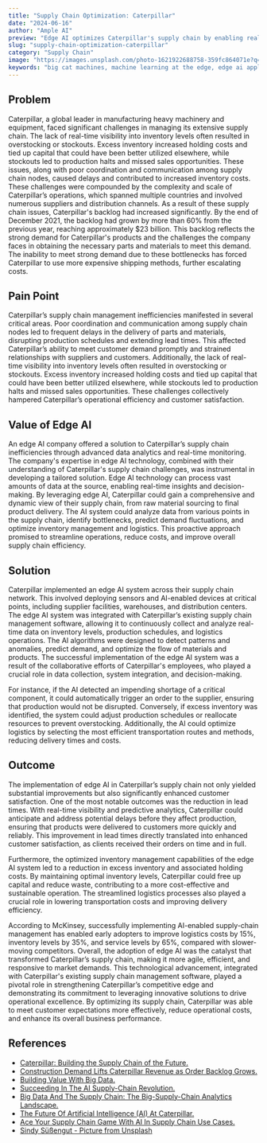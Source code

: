 ```yaml
---
title: "Supply Chain Optimization: Caterpillar"
date: "2024-06-16"
author: "Ample AI"
preview: "Edge AI optimizes Caterpillar's supply chain by enabling real-time monitoring and predictive analytics, crucial for reducing costs and improving efficiency. Deploying this technology ensures agile and responsive supply chain management, enhancing Caterpillar's competitive edge."
slug: "supply-chain-optimization-caterpillar"
category: "Supply Chain"
image: "https://images.unsplash.com/photo-1621922688758-359fc864071e?q=80&w=2940&auto=format&fit=crop&ixlib=rb-4.0.3&ixid=M3wxMjA3fDB8MHxwaG90by1wYWdlfHx8fGVufDB8fHx8fA%3D%3D"
keywords: "big cat machines, machine learning at the edge, edge ai applications, edge ai companies"
---
```


## Problem
Caterpillar, a global leader in manufacturing heavy machinery and equipment, faced significant challenges in managing its extensive supply chain. The lack of real-time visibility into inventory levels often resulted in overstocking or stockouts. Excess inventory increased holding costs and tied up capital that could have been better utilized elsewhere, while stockouts led to production halts and missed sales opportunities. These issues, along with poor coordination and communication among supply chain nodes, caused delays and contributed to increased inventory costs. These challenges were compounded by the complexity and scale of Caterpillar’s operations, which spanned multiple countries and involved numerous suppliers and distribution channels. As a result of these supply chain issues, Caterpillar's backlog had increased significantly. By the end of December 2021, the backlog had grown by more than 60% from the previous year, reaching approximately $23 billion. This backlog reflects the strong demand for Caterpillar's products and the challenges the company faces in obtaining the necessary parts and materials to meet this demand. The inability to meet strong demand due to these bottlenecks has forced Caterpillar to use more expensive shipping methods, further escalating costs.

## Pain Point
Caterpillar’s supply chain management inefficiencies manifested in several critical areas. Poor coordination and communication among supply chain nodes led to frequent delays in the delivery of parts and materials, disrupting production schedules and extending lead times. This affected Caterpillar’s ability to meet customer demand promptly and strained relationships with suppliers and customers. Additionally, the lack of real-time visibility into inventory levels often resulted in overstocking or stockouts. Excess inventory increased holding costs and tied up capital that could have been better utilized elsewhere, while stockouts led to production halts and missed sales opportunities. These challenges collectively hampered Caterpillar’s operational efficiency and customer satisfaction.

## Value of Edge AI
An edge AI company offered a solution to Caterpillar’s supply chain inefficiencies through advanced data analytics and real-time monitoring. The company's expertise in edge AI technology, combined with their understanding of Caterpillar's supply chain challenges, was instrumental in developing a tailored solution. Edge AI technology can process vast amounts of data at the source, enabling real-time insights and decision-making. By leveraging edge AI, Caterpillar could gain a comprehensive and dynamic view of their supply chain, from raw material sourcing to final product delivery. The AI system could analyze data from various points in the supply chain, identify bottlenecks, predict demand fluctuations, and optimize inventory management and logistics. This proactive approach promised to streamline operations, reduce costs, and improve overall supply chain efficiency.

## Solution
Caterpillar implemented an edge AI system across their supply chain network. This involved deploying sensors and AI-enabled devices at critical points, including supplier facilities, warehouses, and distribution centers. The edge AI system was integrated with Caterpillar’s existing supply chain management software, allowing it to continuously collect and analyze real-time data on inventory levels, production schedules, and logistics operations. The AI algorithms were designed to detect patterns and anomalies, predict demand, and optimize the flow of materials and products. The successful implementation of the edge AI system was a result of the collaborative efforts of Caterpillar's employees, who played a crucial role in data collection, system integration, and decision-making.

For instance, if the AI detected an impending shortage of a critical component, it could automatically trigger an order to the supplier, ensuring that production would not be disrupted. Conversely, if excess inventory was identified, the system could adjust production schedules or reallocate resources to prevent overstocking. Additionally, the AI could optimize logistics by selecting the most efficient transportation routes and methods, reducing delivery times and costs.

## Outcome
The implementation of edge AI in Caterpillar’s supply chain not only yielded substantial improvements but also significantly enhanced customer satisfaction. One of the most notable outcomes was the reduction in lead times. With real-time visibility and predictive analytics, Caterpillar could anticipate and address potential delays before they affect production, ensuring that products were delivered to customers more quickly and reliably. This improvement in lead times directly translated into enhanced customer satisfaction, as clients received their orders on time and in full.

Furthermore, the optimized inventory management capabilities of the edge AI system led to a reduction in excess inventory and associated holding costs. By maintaining optimal inventory levels, Caterpillar could free up capital and reduce waste, contributing to a more cost-effective and sustainable operation. The streamlined logistics processes also played a crucial role in lowering transportation costs and improving delivery efficiency.

According to McKinsey, successfully implementing AI-enabled supply-chain management has enabled early adopters to improve logistics costs by 15%, inventory levels by 35%, and service levels by 65%, compared with slower-moving competitors. Overall, the adoption of edge AI was the catalyst that transformed Caterpillar’s supply chain, making it more agile, efficient, and responsive to market demands. This technological advancement, integrated with Caterpillar's existing supply chain management software, played a pivotal role in strengthening Caterpillar’s competitive edge and demonstrating its commitment to leveraging innovative solutions to drive operational excellence. By optimizing its supply chain, Caterpillar was able to meet customer expectations more effectively, reduce operational costs, and enhance its overall business performance.

## References

- [Caterpillar: Building the Supply Chain of the Future.](https://d3.harvard.edu/platform-rctom/submission/caterpillar-building-the-supply-chain-of-the-future/)
- [Construction Demand Lifts Caterpillar Revenue as Order Backlog Grows.](https://www.wsj.com/articles/construction-demand-lifts-caterpillar-profit-as-order-backlog-grows-11643376185?mod=hp_lista_pos4)
- [Building Value With Big Data.](https://www.caterpillar.com/en/news/caterpillarNews/2022/ar-big-data.html)
- [Succeeding In The AI Supply-Chain Revolution.](https://www.mckinsey.com/industries/metals-and-mining/our-insights/succeeding-in-the-ai-supply-chain-revolution)
- [Big Data And The Supply Chain: The Big-Supply-Chain Analytics Landscape.](https://www.mckinsey.com/capabilities/operations/our-insights/big-data-and-the-supply-chain-the-big-supply-chain-analytics-landscape-part-1)
- [The Future Of Artificial Intelligence (AI) At Caterpillar.](https://www.caterpillar.com/en/news/caterpillarNews/2024/future-of-ai-at-caterpillar.html)
- [Ace Your Supply Chain Game With AI In Supply Chain Use Cases.](https://blog.gramener.com/supply-chain-ai-use-cases/)
- [Sindy Süßengut - Picture from Unsplash](https://unsplash.com/photos/yellow-and-black-heavy-equipment-yo5M9vCzBcM?utm_content=creditCopyText&utm_medium=referral&utm_source=unsplash)

